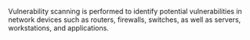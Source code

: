 Vulnerability scanning is performed to identify potential vulnerabilities in network devices such as routers, firewalls, switches, as well as servers, workstations, and applications.
